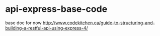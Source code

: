 # api-express-base-code

base doc for now
http://www.codekitchen.ca/guide-to-structuring-and-building-a-restful-api-using-express-4/
